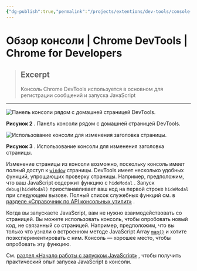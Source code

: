 ```yaml
---
{"dg-publish":true,"permalink":"/projects/extentions/dev-tools/console-overview/"}
---
```



# Обзор консоли  |  Chrome DevTools  |  Chrome for Developers

> ## Excerpt
> Консоль Chrome DevTools используется в основном для регистрации сообщений и запуска JavaScript

---

![Панель консоли рядом с домашней страницей DevTools.](https://developer.chrome.com/static/docs/devtools/console/image/the-console-panel-next-t-9c932aff8f795.png?hl=ru)

**Рисунок 2** . Панель консоли рядом с домашней страницей DevTools.

![Использование консоли для изменения заголовка страницы.](https://developer.chrome.com/static/docs/devtools/console/image/using-console-change-p-21db569361b85.png?hl=ru)

**Рисунок 3** . Использование консоли для изменения заголовка страницы.

Изменение страницы из консоли возможно, поскольку консоль имеет полный доступ к [`window`](https://developer.mozilla.org/docs/Web/API/Window) страницы. DevTools имеет несколько удобных функций, упрощающих проверку страницы. Например, предположим, что ваш JavaScript содержит функцию с `hideModal` . Запуск `debug(hideModal)` приостанавливает ваш код на первой строке `hideModal` при следующем вызове. Полный список служебных функций см. в [разделе «Справочник по API консольных утилит»](https://developer.chrome.com/docs/devtools/console/utilities?hl=ru#debug) .

Когда вы запускаете JavaScript, вам не нужно взаимодействовать со страницей. Вы можете использовать консоль, чтобы опробовать новый код, не связанный со страницей. Например, предположим, что вы только что узнали о встроенном методе JavaScript Array [`map()`](https://developer.mozilla.org/docs/Web/JavaScript/Reference/Global_Objects/Array/map) и хотите поэкспериментировать с ним. Консоль — хорошее место, чтобы опробовать эту функцию.

См. [раздел «Начало работы с запуском JavaScript»](https://developer.chrome.com/docs/devtools/console/javascript?hl=ru) , чтобы получить практический опыт запуска JavaScript в консоли. 